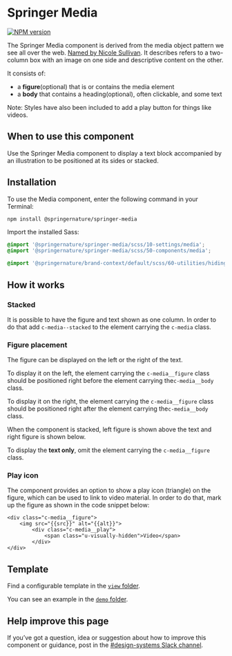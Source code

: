 # Springer Media

[![NPM version][badge-npm]][info-npm]

The Springer Media component is derived from the media object pattern we see all over the web. [Named by Nicole Sullivan](http://www.stubbornella.org/content/2010/06/25/the-media-object-saves-hundreds-of-lines-of-code/). 
It describes refers to a two-column box with an image on one side and descriptive content on the other.

It consists of:
- a **figure**(optional) that is or contains the media element
- a **body** that contains a heading(optional), often clickable, and some text

Note: Styles have also been included to add a play button for things like videos.

## When to use this component

Use the Springer Media component to display a text block accompanied by an illustration to be positioned at its sides or stacked.

## Installation

To use the Media component, enter the following command in your Terminal:

```
npm install @springernature/springer-media
```

Import the installed Sass:

```scss
@import '@springernature/springer-media/scss/10-settings/media';
@import '@springernature/springer-media/scss/50-components/media';

@import '@springernature/brand-context/default/scss/60-utilities/hiding.scss';
```

## How it works

### Stacked

It is possible to have the figure and text shown as one column. In order to do that add 
`c-media--stacked` to the element carrying the `c-media` class.

### Figure placement

The figure can be displayed on the left or the right of the text. 

To display it on the left, the element carrying the `c-media__figure` class should be positioned right before the element carrying 
the`c-media__body` class.

To display it on the right, the element carrying the `c-media__figure` class should be positioned right after the element carrying 
the`c-media__body` class.

When the component is stacked, left figure is shown above the text and right figure is shown below.

To display the **text only**, omit the element carrying the `c-media__figure` class.

### Play icon

The component provides an option to show a play icon (triangle) on the figure, which can be used to link to video material.
In order to do that, mark up the figure as shown in the code snippet below:

```
<div class="c-media__figure">
	<img src="{{src}}" alt="{{alt}}">
		<div class="c-media__play">
			<span class="u-visually-hidden">Video</span>
		</div>
</div>
```

## Template

Find a configurable template in the [`view` folder](https://github.com/springernature/frontend-toolkits/tree/master/toolkits/springer/packages/springer-media/view). 

You can see an example in the [`demo` folder](https://github.com/springernature/frontend-toolkits/tree/master/toolkits/springer/packages/springer-media/demo).

## Help improve this page

If you’ve got a question, idea or suggestion about how to improve this component or guidance, post in the [#design-systems Slack channel](https://springernature.slack.com/archives/C75DHBTBP).

[info-npm]: https://www.npmjs.com/package/@springernature/springer-media
[badge-npm]: https://img.shields.io/npm/v/@springernature/springer-media.svg
